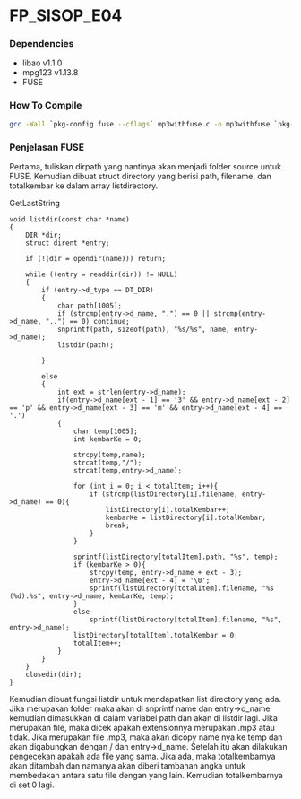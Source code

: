 # FP_SISOP_E04

### Dependencies
- libao v1.1.0
- mpg123 v1.13.8
- FUSE

### How To Compile
``` bash
gcc -Wall `pkg-config fuse --cflags` mp3withfuse.c -o mp3withfuse `pkg-config fuse --libs` -lmpg123 -lao -pthread
```

### Penjelasan FUSE
  Pertama, tuliskan dirpath yang nantinya akan menjadi folder source untuk FUSE. Kemudian dibuat struct directory yang berisi path, filename, dan totalkembar ke dalam array listdirectory. 
  
  GetLastString
  
```  
void listdir(const char *name)
{
    DIR *dir;
    struct dirent *entry;

    if (!(dir = opendir(name))) return;

    while ((entry = readdir(dir)) != NULL) 
	{
        if (entry->d_type == DT_DIR) 
		{
            char path[1005];
            if (strcmp(entry->d_name, ".") == 0 || strcmp(entry->d_name, "..") == 0) continue;
            snprintf(path, sizeof(path), "%s/%s", name, entry->d_name);
            listdir(path);

        }

		else 
		{
            int ext = strlen(entry->d_name);
            if(entry->d_name[ext - 1] == '3' && entry->d_name[ext - 2] == 'p' && entry->d_name[ext - 3] == 'm' && entry->d_name[ext - 4] == '.')
			{        
                char temp[1005];
				int kembarKe = 0;
                
                strcpy(temp,name);
                strcat(temp,"/");
                strcat(temp,entry->d_name);

				for (int i = 0; i < totalItem; i++){
					if (strcmp(listDirectory[i].filename, entry->d_name) == 0){
						listDirectory[i].totalKembar++;
						kembarKe = listDirectory[i].totalKembar;
						break;
					}
				}
				
				sprintf(listDirectory[totalItem].path, "%s", temp);
				if (kembarKe > 0){
					strcpy(temp, entry->d_name + ext - 3);
					entry->d_name[ext - 4] = '\0';
					sprintf(listDirectory[totalItem].filename, "%s (%d).%s", entry->d_name, kembarKe, temp);
				}
				else
					sprintf(listDirectory[totalItem].filename, "%s", entry->d_name);
				listDirectory[totalItem].totalKembar = 0;
				totalItem++;
            }
        }
    }
    closedir(dir);
}
```

Kemudian dibuat fungsi listdir untuk mendapatkan list directory yang ada. Jika merupakan folder maka akan di snprintf name dan entry->d_name kemudian dimasukkan di dalam variabel path dan akan di listdir lagi. Jika merupakan file, maka dicek apakah extensionnya merupakan .mp3 atau tidak. Jika merupakan file .mp3, maka akan dicopy name nya ke temp dan akan digabungkan dengan / dan entry->d_name. Setelah itu akan dilakukan pengecekan apakah ada file yang sama. Jika ada, maka totalkembarnya akan ditambah dan namanya akan diberi tambahan angka untuk membedakan antara satu file dengan yang lain. Kemudian totalkembarnya di set 0 lagi.
